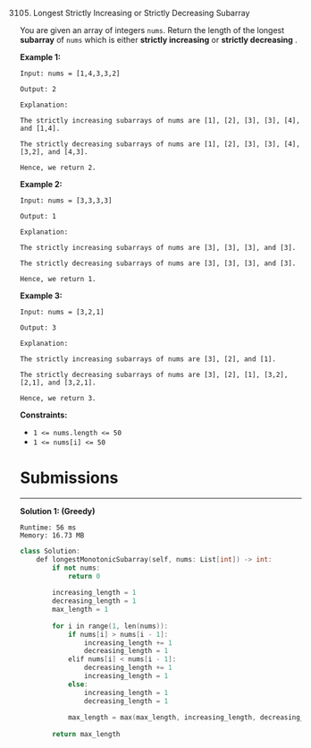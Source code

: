 3105. Longest Strictly Increasing or Strictly Decreasing Subarray

You are given an array of integers `nums`. Return the length of the longest **subarray** of `nums` which is either **strictly increasing** or **strictly decreasing**
.

 

**Example 1:**
```
Input: nums = [1,4,3,3,2]

Output: 2

Explanation:

The strictly increasing subarrays of nums are [1], [2], [3], [3], [4], and [1,4].

The strictly decreasing subarrays of nums are [1], [2], [3], [3], [4], [3,2], and [4,3].

Hence, we return 2.
```

**Example 2:**
```
Input: nums = [3,3,3,3]

Output: 1

Explanation:

The strictly increasing subarrays of nums are [3], [3], [3], and [3].

The strictly decreasing subarrays of nums are [3], [3], [3], and [3].

Hence, we return 1.
```

**Example 3:**
```
Input: nums = [3,2,1]

Output: 3

Explanation:

The strictly increasing subarrays of nums are [3], [2], and [1].

The strictly decreasing subarrays of nums are [3], [2], [1], [3,2], [2,1], and [3,2,1].

Hence, we return 3.
```
 

**Constraints:**

* `1 <= nums.length <= 50`
* `1 <= nums[i] <= 50`

# Submissions
---
**Solution 1: (Greedy)**
```
Runtime: 56 ms
Memory: 16.73 MB
```
```c++
class Solution:
    def longestMonotonicSubarray(self, nums: List[int]) -> int:
        if not nums:
            return 0
        
        increasing_length = 1
        decreasing_length = 1
        max_length = 1
        
        for i in range(1, len(nums)):
            if nums[i] > nums[i - 1]:
                increasing_length += 1
                decreasing_length = 1
            elif nums[i] < nums[i - 1]:
                decreasing_length += 1
                increasing_length = 1
            else:
                increasing_length = 1
                decreasing_length = 1
            
            max_length = max(max_length, increasing_length, decreasing_length)
        
        return max_length
```
